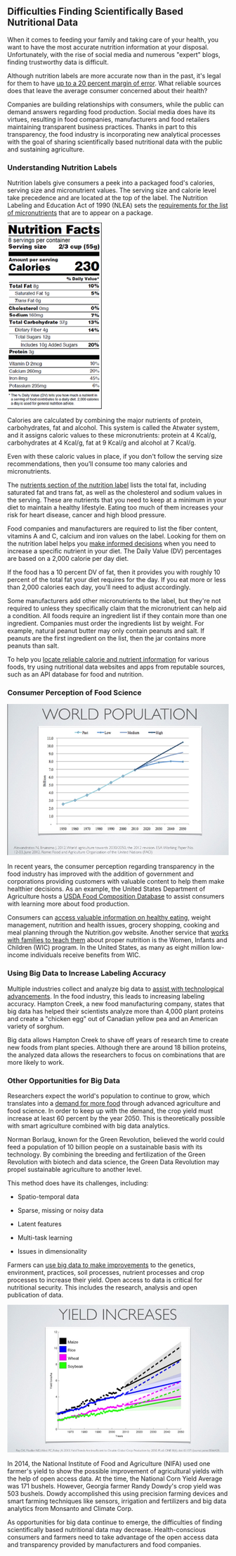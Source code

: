 ## Difficulties Finding Scientifically Based Nutritional Data


When it comes to feeding your family and taking care of your health, you want to have the most accurate nutrition information at your disposal. Unfortunately, with the rise of social media and numerous "expert" blogs, finding trustworthy data is difficult.

Although nutrition labels are more accurate now than in the past, it's legal for them to have [up to a 20 percent margin of error](http://nutritionovereasy.com/2011/04/can-you-trust-the-nutrition-facts/). What reliable sources does that leave the average consumer concerned about their health?

Companies are building relationships with consumers, while the public can demand answers regarding food production.  Social media does have its virtues, resulting in food companies, manufacturers and food retailers maintaining transparent business practices.  Thanks in part to this transparency, the food industry is incorporating new analytical processes with the goal of sharing scientifically based nutritional data with the public and sustaining agriculture.

### Understanding Nutrition Labels

Nutrition labels give consumers a peek into a packaged food's calories, serving size and micronutrient values. The serving size and calorie level take precedence and are located at the top of the label. The Nutrition Labeling and Education Act of 1990 (NLEA) sets the [requirements for the list of micronutrients](https://www.scientificamerican.com/article/how-do-food-manufacturers/) that are to appear on a package.

<img className="floating-img" src="src-difficulties-finding-scientifically-based-nutrition-data/Nutrition-Facts.png" />

Calories are calculated by combining the major nutrients of protein, carbohydrates, fat and alcohol. This system is called the Atwater system, and it assigns caloric values to these micronutrients: protein at 4 Kcal/g, carbohydrates at 4 Kcal/g, fat at 9 Kcal/g and alcohol at 7 Kcal/g.

Even with these caloric values in place, if you don't follow the serving size recommendations, then you’ll consume too many calories and micronutrients.

The [nutrients section of the nutrition label](http://www.fda.gov/Food/IngredientsPackagingLabeling/LabelingNutrition/ucm274593.htm) lists the total fat, including saturated fat and trans fat, as well as the cholesterol and sodium values in the serving. These are nutrients that you need to keep at a minimum in your diet to maintain a healthy lifestyle. Eating too much of them increases your risk for heart disease, cancer and high blood pressure.

Food companies and manufacturers are required to list the fiber content, vitamins A and C, calcium and iron values on the label. Looking for them on the nutrition label helps you [make informed decisions](http://www.eatright.org/resource/food/nutrition/nutrition-facts-and-food-labels/the-basics-of-the-nutrition-facts-panel) when you need to increase a specific nutrient in your diet. The Daily Value (DV) percentages are based on a 2,000 calorie per day diet.

If the food has a 10 percent DV of fat, then it provides you with roughly 10 percent of the total fat your diet requires for the day. If you eat more or less than 2,000 calories each day, you'll need to adjust accordingly.

Some manufacturers add other micronutrients to the label, but they're not required to unless they specifically claim that the micronutrient can help aid a condition. All foods require an ingredient list if they contain more than one ingredient. Companies must order the ingredients list by weight. For example, natural peanut butter may only contain peanuts and salt. If peanuts are the first ingredient on the list, then the jar contains more peanuts than salt.

To help you [locate reliable calorie and nutrient information](https://www.programmableweb.com/category/food/apis?category=20048) for various foods, try using nutritional data websites and apps from reputable sources, such as an API database for food and nutrition.

### Consumer Perception of Food Science

<img src="src-difficulties-finding-scientifically-based-nutrition-data/World-Population.png" />

In recent years, the consumer perception regarding transparency in the food industry has improved with the addition of government and corporations providing customers with valuable content to help them make healthier decisions.  As an example, the United States Department of Agriculture hosts a [USDA Food Composition Database](https://ndb.nal.usda.gov/ndb/) to assist consumers with learning more about food production.

Consumers can [access valuable information on healthy eating](https://www.nutrition.gov/about-us), weight management, nutrition and health issues, grocery shopping, cooking and meal planning through the Nutrition.gov website. Another service that [works with families to teach them](https://www.fns.usda.gov/wic/frequently-asked-questions-about-wic) about proper nutrition is the Women, Infants and Children (WIC) program. In the United States, as many as eight million low-income individuals receive benefits from WIC.

### Using Big Data to Increase Labeling Accuracy

Multiple industries collect and analyze big data to [assist with technological advancements](https://www.wired.com/2015/04/dan-zigmond/). In the food industry, this leads to increasing labeling accuracy. Hampton Creek, a new food manufacturing company, states that big data has helped their scientists analyze more than 4,000 plant proteins and create a "chicken egg" out of Canadian yellow pea and an American variety of sorghum.

Big data allows Hampton Creek to shave off years of research time to create new foods from plant species. Although there are around 18 billion proteins, the analyzed data allows the researchers to focus on combinations that are more likely to work.

### Other Opportunities for Big Data

Researchers expect the world's population to continue to grow, which translates into a [demand for more food](http://www.slideshare.net/ErikAndrejko/deep-learninginagriculture?qid=4e0bf265-9e84-45b2-91a2-7f795f28adf5&amp;v=&amp;b=&amp;from_search=6) through advanced agriculture and food science. In order to keep up with the demand, the crop yield must increase at least 60 percent by the year 2050. This is theoretically possible with smart agriculture combined with big data analytics.

Norman Borlaug, known for the Green Revolution, believed the world could feed a population of 10 billion people on a sustainable basis with its technology. By combining the breeding and fertilization of the Green Revolution with biotech and data science, the Green Data Revolution may propel sustainable agriculture to another level.

This method does have its challenges, including:

* Spatio-temporal data

* Sparse, missing or noisy data

* Latent features

* Multi-task learning

* Issues in dimensionality

Farmers can [use big data to make improvements](https://nifa.usda.gov/resource/food-and-agriculture-data-science`) to the genetics, environment, practices, soil processes, nutrient processes and crop processes to increase their yield. Open access to data is critical for nutritional security. This includes the research, analysis and open publication of data.

<img src="src-difficulties-finding-scientifically-based-nutrition-data/Yield-Increases.png" />

In 2014, the National Institute of Food and Agriculture (NIFA) used one farmer's yield to show the possible improvement of agricultural yields with the help of open access data. At the time, the National Corn Yield Average was 171 bushels. However, Georgia farmer Randy Dowdy's crop yield was 503 bushels. Dowdy accomplished this using precision farming devices and smart farming techniques like sensors, irrigation and fertilizers and big data analytics from Monsanto and Climate Corp.

As opportunities for big data continue to emerge, the difficulties of finding scientifically based nutritional data may decrease. Health-conscious consumers and farmers need to take advantage of the open access data and transparency provided by manufacturers and food companies.
